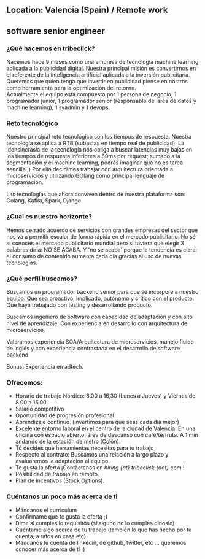 ## Location: Valencia (Spain) / Remote work 
## software senior engineer 

### ¿Qué hacemos en tribeclick?

Nacemos hace 9 meses como una empresa de tecnología machine learning aplicada a la publicidad digital. Nuestra principal misión es convertirnos en el referente de la inteligencia artificial aplicada a la inversión publicitaria. Queremos que quien tenga que invertir en publicidad piense en nostros como herramienta para la optimización del retorno. 	
Actualmente el equipo está compuesto por 1 persona de negocio, 1 programador junior, 1 programador senior (responsable del área de datos y machine learning), 1 syadmin y 1 devops. 

### Reto tecnológico

Nuestro principal reto tecnológico son los tiempos de respuesta. Nuestra tecnología se aplica a RTB (subastas en tiempo real de publicidad). La idonsincrasia de la tecnología nos obliga a buscar latencias muy bajas en los tiempos de respuesta inferiores a 80ms por request; sumado a la segmentación y el machine learning, podrás imaginar que no es tarea sencilla ;) Por ello decidimos trabajar con arquitectura orientada a microservicios y utilizando GOlang como principal lenguaje de programación. 

Las tecnologías que ahora conviven dentro de nuestra plataforma son: Golang, Kafka, Spark, Django. 

### ¿Cual es nuestro horizonte?

Hemos cerrado acuerdo de servicios con grandes empresas del sector que nos va a permitir escalar de forma rápida en el mercado publicitario. No sé si conoces el mercado publicitario mundial pero si tuviera que elegir 3 palabras diria: NO SE ACABA. Y 'no se acaba' porque la tendencia es clara: el consumo de contenido aumenta cada día gracias al uso de nuevas tecnologías.

###  ¿Qué perfil buscamos?


Buscamos un programador backend senior para que se incorpore a nuestro equipo. Que sea proactivo, implicado,  autónomo y crítico con el producto. Que haya trabajado con testing y desarrollando producto.

Buscamos ingeniero de software con capacidad de adaptación y con alto nivel de  aprendizaje. Con experiencia en desarrollo con arquitectura de microservicios. 

Valoramos experiencia SOA/Arquitectura de microservicios, manejo fluido de inglés y con experiencia contrastada en el desarrollo de software backend.

Bonus: Experiencia en adtech. 


### Ofrecemos:

- Horario de trabajo Nórdico: 8.00 a 16,30 (Lunes a Jueves) y Viernes de 8.00 a 15.00
- Salario competitivo
- Oportunidad de progresión profesional
- Aprendizaje continuo. (invertimos para que seas cada día mejor)
- Excelente entorno laboral en el centro de la ciudad de Valencia. En una oficina con espacio abierto, área de descanso con café/té/fruta. A 1 min andando de la estación de metro (Colón). 
- Tú decides que herramientas necesitas para tu trabajo
- Respecto al contrato: Buscamos una relación a largo plazo y evaluaremos la adaptación al equipo.  
- Te gusta la oferta ¡Contáctanos en  *hiring {at} tribeclick {dot} com* !
- Posibilidad de trabajo en remoto. 
- Plan de incentivos (Stock Options).

### Cuéntanos un poco más acerca de ti

- Mándanos el curriculum
- Confirmame que te gusta la oferta ;)
- Dime si cumples lo requisitos (si alguno no lo cumples dinoslo)
- Cuéntame algo acerca de tu trabajo (también lo que has hecho por tu cuenta, a ratos en casa  etc)
- Mándanos tu cuenta de linkedin, de github, twitter, etc ... queremos conocer más acerca de tí ;)

